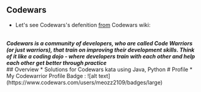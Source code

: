 ## Codewars
* Let's  see  Codewars's  defenition  <a href="https://github.com/Codewars/codewars.com/wiki/About-Codewars">from</a>  Codewars  wiki:
<br>
<b><i>Codewars is a community of developers, who are called Code Warriors (or just warriors), that train on improving their development skills. Think of it like a coding dojo - where developers train with each other and help each other get better through practice</i></b>
<br>
## Overview
* Solutions for Codewars kata using Java, Python
# Profile
* My Codewarrior Profile Badge : ![alt text](https://www.codewars.com/users/meozz2109/badges/large)
